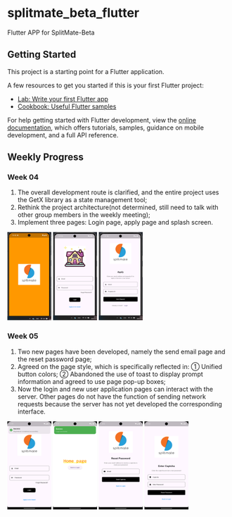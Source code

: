 # splitmate_beta_flutter

Flutter APP for SplitMate-Beta

## Getting Started

This project is a starting point for a Flutter application.

A few resources to get you started if this is your first Flutter project:

- [Lab: Write your first Flutter app](https://docs.flutter.dev/get-started/codelab)
- [Cookbook: Useful Flutter samples](https://docs.flutter.dev/cookbook)

For help getting started with Flutter development, view the
[online documentation](https://docs.flutter.dev/), which offers tutorials,
samples, guidance on mobile development, and a full API reference.


## Weekly Progress

### Week 04
1. The overall development route is clarified, and the entire project uses the GetX library as a state management tool;
2. Rethink the project architecture(not determined, still need to talk with other group members in the weekly meeting);
3. Implement three pages: Login page, apply page and splash screen.



<div style="display:inline-block">
<img src="./static/screenshot_2024-08-15 165610.png" alt="splash screen" style="width:100px;height:200px; display:inline-block">
<img src="./static/screenshot_2024-08-15 203104.png" alt="login page" style="width:100px;height:200px; display:inline-block">
<img src="./static/screenshot_2024-08-15 203158.png" alt="apply page" style="width:100px;height:200px; display:inline-block">
</div>


### Week 05
1. Two new pages have been developed, namely the send email page and the reset password page;
2. Agreed on the page style, which is specifically reflected in: ① Unified button colors; ② Abandoned the use of toast to display prompt information and agreed to use page pop-up boxes;
3. Now the login and new user application pages can interact with the server. Other pages do not have the function of sending network requests because the server has not yet developed the corresponding interface.

<div style="display:inline-block">
<img src="./static/Screenshot_1724562963.png" alt="splash screen" style="width:100px;height:200px; display:inline-block">
<img src="./static/Screenshot_1724562989.png" alt="login page" style="width:100px;height:200px; display:inline-block">
<img src="./static/Screenshot_1724563008.png" alt="apply page" style="width:100px;height:200px; display:inline-block">
<img src="./static/Screenshot_1724563022.png" alt="apply page" style="width:100px;height:200px; display:inline-block">
</div>